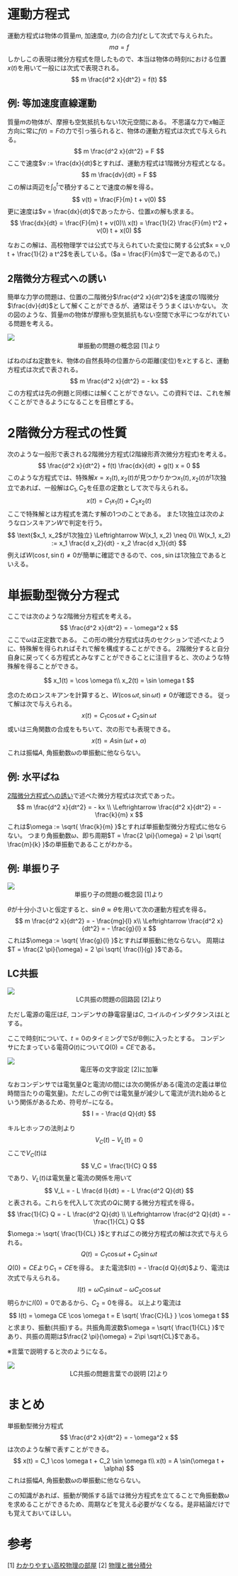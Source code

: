 # 運動方程式

運動方程式は物体の質量$m$, 加速度$a$, 力(の合力)$f$として次式で与えられた。
$$
    ma = f
$$
しかしこの表現は微分方程式を隠したもので、本当は物体の時刻$t$における位置$x(t)$を用いて一般には次式で表現される。
$$
    m \frac{d^2 x}{dt^2} = f(t)
$$

## 例: 等加速度直線運動

質量$m$の物体が、摩擦も空気抵抗もない1次元空間にある。
不思議な力で$x$軸正方向に常に$f(t) = F$の力で引っ張られると、物体の運動方程式は次式で与えられる。
$$
    m \frac{d^2 x}{dt^2} = F
$$
ここで速度$v := \frac{dx}{dt}$とすれば、運動方程式は1階微分方程式となる。
$$
    m \frac{dv}{dt} = F
$$
この解は両辺を$\int_{0}^{t}$で積分することで速度の解を得る。
$$
    v(t) = \frac{F}{m} t + v(0)
$$
更に速度は$v = \frac{dx}{dt}$であったから、位置$x$の解も求まる。
$$
    \frac{dx}{dt} = \frac{F}{m} t + v(0)\\
    x(t) = \frac{1}{2} \frac{F}{m} t^2 + v(0) t + x(0)
$$

なおこの解は、高校物理学では公式で与えられていた変位に関する公式$x = v_0 t + \frac{1}{2} a t^2$を表している。($a = \frac{F}{m}$で一定であるので。)

## 2階微分方程式への誘い

簡単な力学の問題は、位置の二階微分$\frac{d^2 x}{dt^2}$を速度の1階微分$\frac{dv}{dt}$として解くことができるが、通常はそううまくはいかない。
次の図のような、質量$m$の物体が摩擦も空気抵抗もない空間で水平につながれている問題を考える。

<center>
    <img src="image/2階微分方程式/1655253359286.png" style="display: block;"></img>
    単振動の問題の概念図 [1]より
</center>

ばねのばね定数を$k$、物体の自然長時の位置からの距離(変位)を$x$とすると、運動方程式は次式で表される。
$$
    m \frac{d^2 x}{dt^2} = - kx
$$
この方程式は先の例題と同様には解くことができない。この資料では、これを解くことができるようになることを目標とする。

# 2階微分方程式の性質

次のような一般形で表される2階微分方程式(2階線形斉次微分方程式)を考える。
$$
    \frac{d^2 x}{dt^2} + f(t) \frac{dx}{dt} + g(t) x = 0
$$
このような方程式では、特殊解$x = x_1(t), x_2(t)$が見つかりかつ$x_1(t), x_2(t)$が1次独立であれば、一般解は$C_1, C_2$を任意の定数として次で与えられる。
$$
    x(t) = C_1 x_1(t) + C_2 x_2(t)
$$
ここで特殊解とは方程式を満たす解の1つのことである。
また1次独立は次のようなロンスキアン$W$で判定を行う。
$$
    \text{$x_1, x_2$が1次独立} \Leftrightarrow W(x_1, x_2) \neq 0\\
    W(x_1, x_2) := x_1 \frac{d x_2}{dt} - x_2 \frac{d x_1}{dt}
$$
例えば$W(\cos t, \sin t) \neq 0$が簡単に確認できるので、$\cos, \sin$は1次独立であるといえる。

# 単振動型微分方程式

ここでは次のような2階微分方程式を考える。
$$
    \frac{d^2 x}{dt^2} = - \omega^2 x
$$
ここで$\omega$は正定数である。
この形の微分方程式は先のセクションで述べたように、特殊解を得られればそれで解を構成することができる。
2階微分すると自分自身に戻ってくる方程式とみなすことができることに注目すると、次のような特殊解を得ることができる。

$$
    x_1(t) = \cos \omega t\\
    x_2(t) = \sin \omega t
$$

念のためロンスキアンを計算すると、$W(\cos \omega t, \sin \omega t) \neq 0$が確認できる。
従って解は次で与えられる。
$$
    x(t) = C_1 \cos \omega t + C_2 \sin \omega t
$$
或いは三角関数の合成をもちいて、次の形でも表現できる。
$$
    x(t) = A \sin(\omega t + \alpha)
$$
これは振幅$A$, 角振動数$\omega$の単振動に他ならない。

## 例: 水平ばね

[2階微分方程式への誘い](#2階微分方程式への誘い)で述べた微分方程式は次式であった。
$$
    m \frac{d^2 x}{dt^2} = - kx     \\
    \Leftrightarrow \frac{d^2 x}{dt^2} = - \frac{k}{m} x
$$
これは$\omega := \sqrt{ \frac{k}{m} }$とすれば単振動型微分方程式に他ならない。
つまり角振動数$\omega$、即ち周期$T = \frac{2 \pi}{\omega} = 2 \pi \sqrt{ \frac{m}{k} }$の単振動であることがわかる。

## 例: 単振り子

<center>
    <img src="image/2階微分方程式/1655255724324.png" style="display: block;">
    単振り子の問題の概念図 [1]より
</center>

$\theta$が十分小さいと仮定すると、$\sin \theta \approx \theta$を用いて次の運動方程式を得る。
$$
    m \frac{d^2 x}{dt^2} = - \frac{mg}{l} x\\
    \Leftrightarrow \frac{d^2 x}{dt^2} = - \frac{g}{l} x
$$
これは$\omega := \sqrt{ \frac{g}{l} }$とすれば単振動に他ならない。
周期は$T = \frac{2 \pi}{\omega} = 2 \pi \sqrt{ \frac{l}{g} }$である。

## LC共振

<center>
    <img src="image/2階微分方程式/1655271439918.png" style="display: block;">
    LC共振の問題の回路図 [2]より
</center>

ただし電源の電圧は$E$, コンデンサの静電容量は$C$, コイルのインダクタンスは$L$とする。

ここで時刻$t$について、$t = 0$のタイミングでSがB側に入ったとする。
コンデンサにたまっている電荷$Q(t)$について$Q(0) = CE$である。
<center>
    <img src="image/2階微分方程式/1655271439918_added.png" style="display: block;">
    電圧等の文字設定 [2]に加筆
</center>

なおコンデンサでは電気量$Q$と電流$I$の間には次の関係がある(電流の定義は単位時間当たりの電気量)。ただしこの例では電気量が減少して電流が流れ始めるという関係があるため、符号が$-$になる。
$$
    I = - \frac{d Q}{dt}
$$

キルヒホッフの法則より
$$
    V_C(t) - V_L(t) = 0
$$
ここで$V_C(t)$は
$$
    V_C = \frac{1}{C} Q
$$
であり、$V_L(t)$は電気量と電流の関係を用いて
$$
    V_L = - L \frac{d I}{dt} = - L \frac{d^2 Q}{dt}
$$
と表される。これらを代入して次式の$Q$に関する微分方程式を得る。
$$
    \frac{1}{C} Q = - L \frac{d^2 Q}{dt}    \\
    \Leftrightarrow \frac{d^2 Q}{dt} = - \frac{1}{CL} Q
$$
$\omega := \sqrt{ \frac{1}{CL} }$とすればこの微分方程式の解は次式で与えられる。
$$
    Q(t) = C_1 \cos \omega t + C_2 \sin \omega t
$$
$Q(0) = CE$より$C_1 = CE$を得る。
また電流$I(t) = - \frac{d Q}{dt}$より、電流は次式で与えられる。
$$
    I(t) = \omega C_1 \sin \omega t - \omega C_2 \cos \omega t
$$
明らかに$I(0) = 0$であるから、$C_2 = 0$を得る。
以上より電流は
$$
    I(t) = \omega CE \cos \omega t = E \sqrt{ \frac{C}{L} } \cos \omega t
$$
と求まり、振動(共振)する。共振角周波数$\omega = \sqrt{ \frac{1}{CL} }$であり、共振の周期は$\frac{2 \pi}{\omega} = 2\pi \sqrt{CL}$である。

※言葉で説明すると次のようになる。
<center>
    <img src="image/2階微分方程式/1655273489505.png" style="display: block;">
    LC共振の問題言葉での説明 [2]より
</center>

# まとめ

単振動型微分方程式
$$
    \frac{d^2 x}{dt^2} = - \omega^2 x
$$
は次のような解で表すことができる。
$$
    x(t) = C_1 \cos \omega t + C_2 \sin \omega t\\
    x(t) = A \sin(\omega t + \alpha)
$$
これは振幅$A$, 角振動数$\omega$の単振動に他ならない。

この知識があれば、振動が関係する話では微分方程式を立てることで角振動数$\omega$を求めることができるため、周期などを覚える必要がなくなる。是非結論だけでも覚えておいてほしい。

# 参考

[1] [わかりやすい高校物理の部屋](https://wakariyasui.sakura.ne.jp/p/mech/tann/banehuriko.html)
[2] [物理と微分積分](https://www.yukimura-physics.com/entry/guide10)
